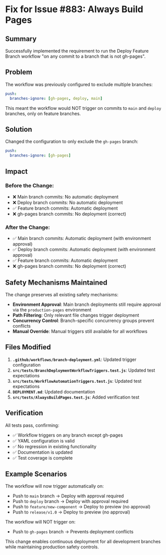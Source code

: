 # Fix for Issue #883: Always Build Pages

## Summary

Successfully implemented the requirement to run the Deploy Feature Branch workflow "on any commit to a branch that is not gh-pages".

## Problem

The workflow was previously configured to exclude multiple branches:
```yaml
push:
  branches-ignore: [gh-pages, deploy, main]
```

This meant the workflow would NOT trigger on commits to `main` and `deploy` branches, only on feature branches.

## Solution

Changed the configuration to only exclude the `gh-pages` branch:
```yaml
push:
  branches-ignore: [gh-pages]
```

## Impact

### Before the Change:
- ❌ Main branch commits: No automatic deployment
- ❌ Deploy branch commits: No automatic deployment  
- ✅ Feature branch commits: Automatic deployment
- ❌ gh-pages branch commits: No deployment (correct)

### After the Change:
- ✅ Main branch commits: Automatic deployment (with environment approval)
- ✅ Deploy branch commits: Automatic deployment (with environment approval)
- ✅ Feature branch commits: Automatic deployment
- ❌ gh-pages branch commits: No deployment (correct)

## Safety Mechanisms Maintained

The change preserves all existing safety mechanisms:
- **Environment Approval**: Main branch deployments still require approval via the `production-pages` environment
- **Path Filtering**: Only relevant file changes trigger deployment
- **Concurrency Control**: Branch-specific concurrency groups prevent conflicts
- **Manual Override**: Manual triggers still available for all workflows

## Files Modified

1. **`.github/workflows/branch-deployment.yml`**: Updated trigger configuration
2. **`src/tests/BranchDeploymentWorkflowTriggers.test.js`**: Updated test expectations
3. **`src/tests/WorkflowAutomationTriggers.test.js`**: Updated test expectations  
4. **`DEPLOYMENT.md`**: Updated documentation
5. **`src/tests/AlwaysBuildPages.test.js`**: Added verification test

## Verification

All tests pass, confirming:
- ✅ Workflow triggers on any branch except gh-pages
- ✅ YAML configuration is valid
- ✅ No regression in existing functionality
- ✅ Documentation is updated
- ✅ Test coverage is complete

## Example Scenarios

The workflow will now trigger automatically on:
- Push to `main` branch → Deploy with approval required
- Push to `deploy` branch → Deploy with approval required
- Push to `feature/new-component` → Deploy to preview (no approval)
- Push to `release/v1.0` → Deploy to preview (no approval)

The workflow will NOT trigger on:
- Push to `gh-pages` branch → Prevents deployment conflicts

This change enables continuous deployment for all development branches while maintaining production safety controls.